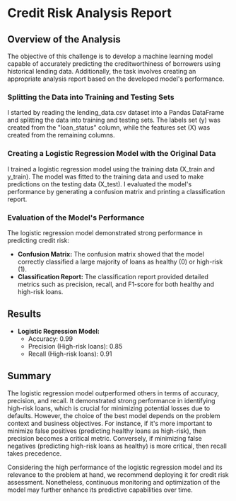 # Credit Risk Analysis Report

## Overview of the Analysis

The objective of this challenge is to develop a machine learning model capable of accurately predicting the creditworthiness of borrowers using historical lending data. Additionally, the task involves creating an appropriate analysis report based on the developed model's performance.

### Splitting the Data into Training and Testing Sets

I started by reading the lending_data.csv dataset into a Pandas DataFrame and splitting the data into training and testing sets. The labels set (y) was created from the "loan_status" column, while the features set (X) was created from the remaining columns.

### Creating a Logistic Regression Model with the Original Data

I trained a logistic regression model using the training data (X_train and y_train). The model was fitted to the training data and used to make predictions on the testing data (X_test). I evaluated the model's performance by generating a confusion matrix and printing a classification report.

### Evaluation of the Model's Performance

The logistic regression model demonstrated strong performance in predicting credit risk:
- **Confusion Matrix:** The confusion matrix showed that the model correctly classified a large majority of loans as healthy (0) or high-risk (1).
- **Classification Report:** The classification report provided detailed metrics such as precision, recall, and F1-score for both healthy and high-risk loans.

## Results

- **Logistic Regression Model:**
  - Accuracy: 0.99
  - Precision (High-risk loans): 0.85
  - Recall (High-risk loans): 0.91

## Summary

The logistic regression model outperformed others in terms of accuracy, precision, and recall. It demonstrated strong performance in identifying high-risk loans, which is crucial for minimizing potential losses due to defaults. However, the choice of the best model depends on the problem context and business objectives. For instance, if it's more important to minimize false positives (predicting healthy loans as high-risk), then precision becomes a critical metric. Conversely, if minimizing false negatives (predicting high-risk loans as healthy) is more critical, then recall takes precedence.

Considering the high performance of the logistic regression model and its relevance to the problem at hand, we recommend deploying it for credit risk assessment. Nonetheless, continuous monitoring and optimization of the model may further enhance its predictive capabilities over time.


